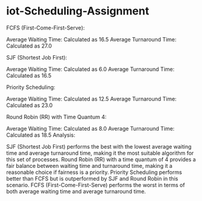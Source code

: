# iot-Scheduling-Assignment
FCFS (First-Come-First-Serve):

Average Waiting Time: Calculated as 16.5
Average Turnaround Time: Calculated as 27.0
    
SJF (Shortest Job First):

Average Waiting Time: Calculated as 6.0
Average Turnaround Time: Calculated as 16.5
    
Priority Scheduling:

Average Waiting Time: Calculated as 12.5
Average Turnaround Time: Calculated as 23.0
    
Round Robin (RR) with Time Quantum 4:

Average Waiting Time: Calculated as 8.0
Average Turnaround Time: Calculated as 18.5
Analysis:

SJF (Shortest Job First) performs the best with the lowest average waiting time and average turnaround time, making it the most suitable algorithm for this set of processes.
Round Robin (RR) with a time quantum of 4 provides a fair balance between waiting time and turnaround time, making it a reasonable choice if fairness is a priority.
Priority Scheduling performs better than FCFS but is outperformed by SJF and Round Robin in this scenario.
FCFS (First-Come-First-Serve) performs the worst in terms of both average waiting time and average turnaround time.
